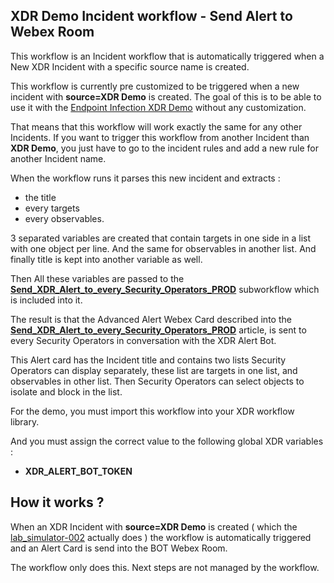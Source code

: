 ## XDR Demo Incident workflow - Send Alert to Webex Room

This workflow is an Incident workflow that is automatically triggered when a New XDR Incident with a specific source name is created.

This workflow is currently pre customized to be triggered when a new incident with **source=XDR Demo** is created. 
The goal of this is to be able to use it with the [Endpoint Infection XDR Demo](https://github.com/pcardotatgit/webex_for_xdr_part-7_The_final_demo) without any customization.

That means that this workflow will work exactly the same for any other Incidents. If you want to trigger this workflow from another Incident than **XDR Demo**, you just have to go to the incident rules and add a new rule for another Incident name.

When the workflow runs it parses this new incident and extracts :

- the title
- every targets 
- every observables. 

3 separated variables are created that contain targets in one side in a list with one object per line. And the same for observables in another list. And finally title is kept into another variable as well.

Then All these variables are passed to the [**Send_XDR_Alert_to_every_Security_Operators_PROD**]() subworkflow which is included into it.

The result is that the Advanced Alert Webex Card described into the [**Send_XDR_Alert_to_every_Security_Operators_PROD**](https://github.com/pcardotatgit/webex_for_xdr_part-6_XDR_send_alert_workflow) article, is sent to every Security Operators in conversation with the XDR Alert Bot.

This Alert card has the Incident title and contains two lists Security Operators can display separately, these list are targets in one list, and observables in other list. Then Security Operators can select objects to isolate and block in the list.

For the demo, you must import this workflow into your XDR workflow library.

And you must assign the correct value to the following global XDR variables :

- **XDR_ALERT_BOT_TOKEN**

## How it works ?

When an XDR Incident with **source=XDR Demo** is created ( which the [lab_simulator-002](https://github.com/pcardotatgit/lab_simulator-002) actually does ) the workflow is automatically triggered and an Alert Card is send into the BOT Webex Room.

The workflow only does this. Next steps are not managed by the workflow.